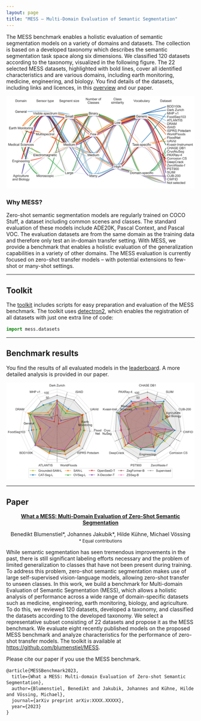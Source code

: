 ```yaml
---
layout: page
title: "MESS – Multi-Domain Evaluation of Semantic Segmentation"
---
```


The MESS benchmark enables a holistic evaluation of semantic segmentation models on a variety of domains and datasets.
The collection is based on a developed taxonomy which describes the semantic segmentation task space along six dimensions. 
We classified 120 datasets according to the taxonomy, visualized in the following figure.
The 22 selected MESS datasets, highlighted with bold lines, cover all identified characteristics and are various domains, including earth monitoring, medicine, engineering, and biology. 
You find details of the datasets, including links and licences, in this [overview](https://github.com/blumenstiel/MESS/blob/main/mess/DATASETS.md#dataset-overview) and our paper.    

<center>
<img src="assets/images/classifications_lines.svg">
</center>


### Why MESS?

Zero-shot semantic segmentation models are regularly trained on COCO Stuff, a dataset including common scenes and classes. 
The standard evaluation of these models include ADE20K, Pascal Context, and Pascal VOC. 
The evaluation datasets are from the same domain as the training data and therefore only test an in-domain transfer setting. 
With MESS, we provide a benchmark that enables a holistic evaluation of the generalization capabilities in a variety of other domains. 
The MESS evaluation is currently focused on zero-shot transfer models – with potential extensions to few-shot or many-shot settings.

---

## Toolkit

The [toolkit](https://github.com/blumenstiel/MESS) includes scripts for easy preparation and evaluation of the MESS benchmark. The toolkit uses [detectron2](https://github.com/facebookresearch/detectron2), which enables the registration of all datasets with just one extra line of code:
    
```python
import mess.datasets
```

---

## Benchmark results

You find the results of all evaluated models in the [leaderboard](https://blumenstiel.github.io/mess-benchmark/leaderboard/). A more detailed analysis is provided in our paper.   

<center>
<img src="assets/images/radar_plot_split_all_log.svg">
</center>

---

## Paper

**<center>[What a MESS: Multi-Domain Evaluation of Zero-Shot Semantic Segmentation](https://arxiv.org)</center>**

<center>Benedikt Blumenstiel*,  Johannes Jakubik*,  Hilde Kühne,  Michael Vössing</center>

<center><small>* Equal contributions</small></center>

While semantic segmentation has seen tremendous improvements in the past, there is still significant labeling efforts necessary and the problem of limited generalization to classes that have not been present during training. To address this problem, zero-shot semantic segmentation makes use of large self-supervised vision-language models, allowing zero-shot transfer to unseen classes. In this work, we build a benchmark for Multi-domain Evaluation of Semantic Segmentation (MESS), which allows a holistic analysis of performance across a wide range of domain-specific datasets such as medicine, engineering, earth monitoring, biology, and agriculture. To do this, we reviewed 120 datasets, developed a taxonomy, and classified the datasets according to the developed taxonomy. We select a representative subset consisting of 22 datasets and propose it as the MESS benchmark. We evaluate eight recently published models on the proposed MESS benchmark and analyze characteristics for the performance of zero-shot transfer models. The toolkit is available at <https://github.com/blumenstiel/MESS>.

Please cite our paper if you use the MESS benchmark.

```text
@article{MESSBenchmark2023,
  title={What a MESS: Multi-domain Evaluation of Zero-shot Semantic Segmentation},
  author={Blumenstiel, Benedikt and Jakubik, Johannes and Kühne, Hilde and Vössing, Michael},
  journal={arXiv preprint arXiv:XXXX.XXXXX},
  year={2023}
}
```
